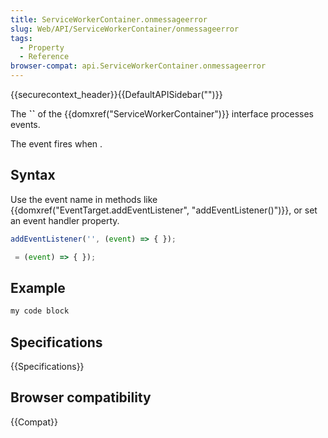 ```yaml
---
title: ServiceWorkerContainer.onmessageerror
slug: Web/API/ServiceWorkerContainer/onmessageerror
tags:
  - Property
  - Reference
browser-compat: api.ServiceWorkerContainer.onmessageerror
---
```

{{securecontext_header}}{{DefaultAPISidebar("")}}

The **``** of the {{domxref("ServiceWorkerContainer")}} interface processes  events.

The  event fires when .

## Syntax

Use the event name in methods like {{domxref("EventTarget.addEventListener", "addEventListener()")}}, or set an event handler property.

```js
addEventListener('', (event) => { });

 = (event) => { });
```

## Example

```js
my code block
```

## Specifications

{{Specifications}}

## Browser compatibility

{{Compat}}

